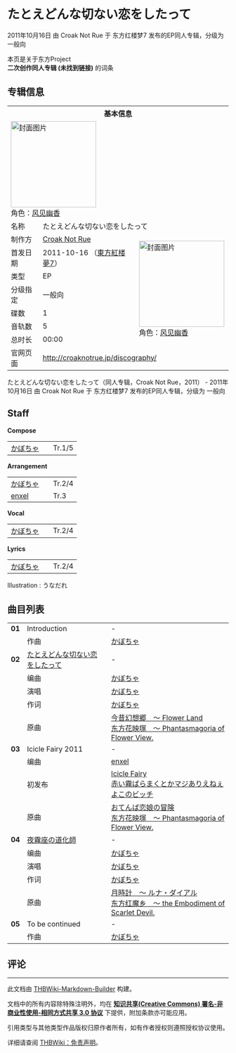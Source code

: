 # たとえどんな切ない恋をしたって

<!-- source html: G:\repos\THBWiki-Markdown-Builder\THBWikiMarkdown\Temp\main\a\a4\ns0%3A%E3%81%9F%E3%81%A8%E3%81%88%E3%81%A9%E3%82%93%E3%81%AA%E5%88%87%E3%81%AA%E3%81%84%E6%81%8B%E3%82%92%E3%81%97%E3%81%9F%E3%81%A3%E3%81%A6.html -->

2011年10月16日 由 Croak Not Rue 于 东方红楼梦7 发布的EP同人专辑，分级为 一般向

本页是关于东方Project  
 **二次创作同人专辑 (未找到链接)** 的词条

## 专辑信息

<table><tbody><tr><th colspan="3">基本信息</th></tr><tr><td class="cover-artwork-mobile" colspan="2"><a href="./文件-たとえどんな切ない恋をしたって封面.jpg.md" class="image" title="封面图片"><img alt="封面图片" src="https://upload.thwiki.cc/thumb/3/3d/%E3%81%9F%E3%81%A8%E3%81%88%E3%81%A9%E3%82%93%E3%81%AA%E5%88%87%E3%81%AA%E3%81%84%E6%81%8B%E3%82%92%E3%81%97%E3%81%9F%E3%81%A3%E3%81%A6%E5%B0%81%E9%9D%A2.jpg/194px-%E3%81%9F%E3%81%A8%E3%81%88%E3%81%A9%E3%82%93%E3%81%AA%E5%88%87%E3%81%AA%E3%81%84%E6%81%8B%E3%82%92%E3%81%97%E3%81%9F%E3%81%A3%E3%81%A6%E5%B0%81%E9%9D%A2.jpg" decoding="async" loading="lazy" width="194" height="196" srcset="https://upload.thwiki.cc/thumb/3/3d/%E3%81%9F%E3%81%A8%E3%81%88%E3%81%A9%E3%82%93%E3%81%AA%E5%88%87%E3%81%AA%E3%81%84%E6%81%8B%E3%82%92%E3%81%97%E3%81%9F%E3%81%A3%E3%81%A6%E5%B0%81%E9%9D%A2.jpg/291px-%E3%81%9F%E3%81%A8%E3%81%88%E3%81%A9%E3%82%93%E3%81%AA%E5%88%87%E3%81%AA%E3%81%84%E6%81%8B%E3%82%92%E3%81%97%E3%81%9F%E3%81%A3%E3%81%A6%E5%B0%81%E9%9D%A2.jpg 1.5x, https://upload.thwiki.cc/thumb/3/3d/%E3%81%9F%E3%81%A8%E3%81%88%E3%81%A9%E3%82%93%E3%81%AA%E5%88%87%E3%81%AA%E3%81%84%E6%81%8B%E3%82%92%E3%81%97%E3%81%9F%E3%81%A3%E3%81%A6%E5%B0%81%E9%9D%A2.jpg/387px-%E3%81%9F%E3%81%A8%E3%81%88%E3%81%A9%E3%82%93%E3%81%AA%E5%88%87%E3%81%AA%E3%81%84%E6%81%8B%E3%82%92%E3%81%97%E3%81%9F%E3%81%A3%E3%81%A6%E5%B0%81%E9%9D%A2.jpg 2x" data-file-width="506" data-file-height="512"></a><div class="cover-char">角色：<a href="./风见幽香.md" title="风见幽香">风见幽香</a></div></td>
</tr><tr><td class="label">名称</td><td colspan="2"> たとえどんな切ない恋をしたって </td></tr><tr><td class="label">制作方</td><td><a href="./Croak_Not_Rue.md" title="Croak Not Rue">Croak Not Rue</a></td><td class="cover-artwork" rowspan="7" style="min-width:196px;"><a href="./文件-たとえどんな切ない恋をしたって封面.jpg.md" class="image" title="封面图片"><img alt="封面图片" src="https://upload.thwiki.cc/thumb/3/3d/%E3%81%9F%E3%81%A8%E3%81%88%E3%81%A9%E3%82%93%E3%81%AA%E5%88%87%E3%81%AA%E3%81%84%E6%81%8B%E3%82%92%E3%81%97%E3%81%9F%E3%81%A3%E3%81%A6%E5%B0%81%E9%9D%A2.jpg/194px-%E3%81%9F%E3%81%A8%E3%81%88%E3%81%A9%E3%82%93%E3%81%AA%E5%88%87%E3%81%AA%E3%81%84%E6%81%8B%E3%82%92%E3%81%97%E3%81%9F%E3%81%A3%E3%81%A6%E5%B0%81%E9%9D%A2.jpg" decoding="async" loading="lazy" width="194" height="196" srcset="https://upload.thwiki.cc/thumb/3/3d/%E3%81%9F%E3%81%A8%E3%81%88%E3%81%A9%E3%82%93%E3%81%AA%E5%88%87%E3%81%AA%E3%81%84%E6%81%8B%E3%82%92%E3%81%97%E3%81%9F%E3%81%A3%E3%81%A6%E5%B0%81%E9%9D%A2.jpg/291px-%E3%81%9F%E3%81%A8%E3%81%88%E3%81%A9%E3%82%93%E3%81%AA%E5%88%87%E3%81%AA%E3%81%84%E6%81%8B%E3%82%92%E3%81%97%E3%81%9F%E3%81%A3%E3%81%A6%E5%B0%81%E9%9D%A2.jpg 1.5x, https://upload.thwiki.cc/thumb/3/3d/%E3%81%9F%E3%81%A8%E3%81%88%E3%81%A9%E3%82%93%E3%81%AA%E5%88%87%E3%81%AA%E3%81%84%E6%81%8B%E3%82%92%E3%81%97%E3%81%9F%E3%81%A3%E3%81%A6%E5%B0%81%E9%9D%A2.jpg/387px-%E3%81%9F%E3%81%A8%E3%81%88%E3%81%A9%E3%82%93%E3%81%AA%E5%88%87%E3%81%AA%E3%81%84%E6%81%8B%E3%82%92%E3%81%97%E3%81%9F%E3%81%A3%E3%81%A6%E5%B0%81%E9%9D%A2.jpg 2x" data-file-width="506" data-file-height="512"></a><div class="cover-char">角色：<a href="./风见幽香.md" title="风见幽香">风见幽香</a></div></td>
</tr><tr><td class="label">首发日期</td><td>2011-10-16&#160;（<a href="/展会作品列表?e=%E4%B8%9C%E6%96%B9%E7%BA%A2%E6%A5%BC%E6%A2%A6%237">東方紅楼夢7</a>）</td></tr><tr><td class="label">类型</td><td>EP</td></tr><tr><td class="label">分级指定</td><td>一般向</td></tr><tr><td class="label">碟数</td><td>1</td></tr><tr><td class="label">音轨数</td><td>5</td></tr><tr><td class="label">总时长</td><td>00:00</td></tr>
<tr><td class="label">官网页面</td><td colspan="2"><a rel="nofollow" class="external free" href="http://croaknotrue.jp/discography/">http://croaknotrue.jp/discography/</a></td></tr></tbody></table>

たとえどんな切ない恋をしたって（同人专辑，Croak Not Rue，2011） - 2011年10月16日 由 Croak Not Rue 于 东方红楼梦7 发布的EP同人专辑，分级为 一般向

## Staff
  
 **Compose**   

<table><tbody><tr><td><a href="/index.php?title=%E3%81%8B%E3%81%BC%E3%81%A1%E3%82%83&amp;action=edit&amp;redlink=1" class="new" title="かぼちゃ（页面不存在）">かぼちゃ</a></td><td></td><td>Tr.1/5</td></tr></tbody></table>

  
 **Arrangement**   

<table><tbody><tr><td><a href="/index.php?title=%E3%81%8B%E3%81%BC%E3%81%A1%E3%82%83&amp;action=edit&amp;redlink=1" class="new" title="かぼちゃ（页面不存在）">かぼちゃ</a></td><td></td><td>Tr.2/4</td></tr><tr><td><a href="/index.php?title=enxel&amp;action=edit&amp;redlink=1" class="new" title="enxel（页面不存在）">enxel</a></td><td></td><td>Tr.3</td></tr></tbody></table>

  
 **Vocal**   

<table><tbody><tr><td><a href="/index.php?title=%E3%81%8B%E3%81%BC%E3%81%A1%E3%82%83&amp;action=edit&amp;redlink=1" class="new" title="かぼちゃ（页面不存在）">かぼちゃ</a></td><td></td><td>Tr.2/4</td></tr></tbody></table>

  
 **Lyrics**   

<table><tbody><tr><td><a href="/index.php?title=%E3%81%8B%E3%81%BC%E3%81%A1%E3%82%83&amp;action=edit&amp;redlink=1" class="new" title="かぼちゃ（页面不存在）">かぼちゃ</a></td><td></td><td>Tr.2/4</td></tr></tbody></table>


Illustration
: うなだれ


## 曲目列表

<table><tbody><tr><td id="1" class="infoYL"><b>01</b></td><td id="Introduction" colspan="2" class="title">Introduction<span class="thcsearchlinks"><a rel="nofollow" class="external text" href="https://cd.thwiki.cc?arrange=かぼちゃ&amp;fromwiki=たとえどんな切ない恋をしたって"><span title="搜索相似同人曲"></span></a></span></td><td class="time">-</td></tr><tr><td class="left"></td><td class="label">作曲</td><td class="text" colspan="2"><a href="/index.php?title=%E3%81%8B%E3%81%BC%E3%81%A1%E3%82%83&amp;action=edit&amp;redlink=1" class="new" title="かぼちゃ（页面不存在）">かぼちゃ</a><span class="thcsearchlinks"><a rel="nofollow" class="external text" href="https://cd.thwiki.cc?arrange=，かぼちゃ&amp;fromwiki=たとえどんな切ない恋をしたって"><span></span></a></span></td></tr>
<tr><td id="2" class="infoRD"><b>02</b></td><td id="たとえどんな切ない恋をしたって" colspan="2" class="title"><span class="new" title="（歌词页面不存在）"><a href="/index.php?title=%E6%AD%8C%E8%AF%8D:%E3%81%9F%E3%81%A8%E3%81%88%E3%81%A9%E3%82%93%E3%81%AA%E5%88%87%E3%81%AA%E3%81%84%E6%81%8B%E3%82%92%E3%81%97%E3%81%9F%E3%81%A3%E3%81%A6&amp;boilerplate=模板:页面模板/曲目歌词&amp;action=edit">たとえどんな切ない恋をしたって</a></span><span class="thcsearchlinks"><a rel="nofollow" class="external text" href="https://cd.thwiki.cc?arrange=かぼちゃ&amp;vocal=かぼちゃ&amp;lyric=かぼちゃ&amp;ogmusic=今昔幻想郷　～ Flower Land&amp;fromwiki=たとえどんな切ない恋をしたって"><span title="搜索相似同人曲"></span></a></span></td><td class="time">-</td></tr><tr><td class="left"></td><td class="label">编曲</td><td class="text" colspan="2"><a href="/index.php?title=%E3%81%8B%E3%81%BC%E3%81%A1%E3%82%83&amp;action=edit&amp;redlink=1" class="new" title="かぼちゃ（页面不存在）">かぼちゃ</a><span class="thcsearchlinks"><a rel="nofollow" class="external text" href="https://cd.thwiki.cc?arrange=，かぼちゃ&amp;fromwiki=たとえどんな切ない恋をしたって"><span></span></a></span></td></tr><tr><td class="left"></td><td class="label">演唱</td><td class="text" colspan="2"><a href="/index.php?title=%E3%81%8B%E3%81%BC%E3%81%A1%E3%82%83&amp;action=edit&amp;redlink=1" class="new" title="かぼちゃ（页面不存在）">かぼちゃ</a><span class="thcsearchlinks"><a rel="nofollow" class="external text" href="https://cd.thwiki.cc?vocal=かぼちゃ&amp;fromwiki=たとえどんな切ない恋をしたって"><span></span></a></span></td></tr><tr><td class="left"></td><td class="label">作词</td><td class="text" colspan="2"><a href="/index.php?title=%E3%81%8B%E3%81%BC%E3%81%A1%E3%82%83&amp;action=edit&amp;redlink=1" class="new" title="かぼちゃ（页面不存在）">かぼちゃ</a><span class="thcsearchlinks"><a rel="nofollow" class="external text" href="https://cd.thwiki.cc?lyric=かぼちゃ&amp;fromwiki=たとえどんな切ない恋をしたって"><span></span></a></span></td></tr><tr><td class="left"></td><td class="label">原曲</td><td class="text" colspan="2"><span class="thcsearchlinks"><a rel="nofollow" class="external text" href="https://cd.thwiki.cc?ogmusic=今昔幻想郷　～ Flower Land&amp;fromwiki=たとえどんな切ない恋をしたって"><span></span></a></span><div class="ogmusic"><a href="./今昔幻想郷_～_Flower_Land.md" class="mw-redirect" title="今昔幻想郷 ～ Flower Land">今昔幻想郷　～ Flower Land</a></div><div class="source"><a href="./东方花映塚_～_Phantasmagoria_of_Flower_View..md" class="mw-redirect" title="东方花映塚 ～ Phantasmagoria of Flower View.">东方花映塚　～ Phantasmagoria of Flower View.</a></div></td></tr>
<tr><td id="3" class="infoYD"><b>03</b></td><td id="Icicle_Fairy_2011" colspan="2" class="title">Icicle Fairy 2011<span class="thcsearchlinks"><a rel="nofollow" class="external text" href="https://cd.thwiki.cc?arrange=enxel&amp;ogmusic=おてんば恋娘の冒険&amp;fromwiki=たとえどんな切ない恋をしたって"><span title="搜索相似同人曲"></span></a></span></td><td class="time">-</td></tr><tr><td class="left"></td><td class="label">编曲</td><td class="text" colspan="2"><a href="/index.php?title=enxel&amp;action=edit&amp;redlink=1" class="new" title="enxel（页面不存在）">enxel</a><span class="thcsearchlinks"><a rel="nofollow" class="external text" href="https://cd.thwiki.cc?arrange=，enxel&amp;fromwiki=たとえどんな切ない恋をしたって"><span></span></a></span></td></tr><tr><td class="left"></td><td class="label">初发布</td><td class="text" colspan="2"><a href="/%E8%B5%A4%E3%81%84%E9%9C%A7%E3%81%B0%E3%82%89%E3%81%BE%E3%81%8F%E3%81%A8%E3%81%8B%E3%83%9E%E3%82%B8%E3%81%82%E3%82%8A%E3%81%88%E3%81%AD%E3%81%87%E3%82%88%E3%81%93%E3%81%AE%E3%83%93%E3%83%83%E3%83%81#3" title="赤い霧ばらまくとかマジありえねぇよこのビッチ">Icicle Fairy</a><div class="source"><a href="./赤い霧ばらまくとかマジありえねぇよこのビッチ.md" title="赤い霧ばらまくとかマジありえねぇよこのビッチ">赤い霧ばらまくとかマジありえねぇよこのビッチ</a></div></td></tr><tr><td class="left"></td><td class="label">原曲</td><td class="text" colspan="2"><span class="thcsearchlinks"><a rel="nofollow" class="external text" href="https://cd.thwiki.cc?ogmusic=おてんば恋娘の冒険&amp;fromwiki=たとえどんな切ない恋をしたって"><span></span></a></span><div class="ogmusic"><a href="./おてんば恋娘の冒険.md" class="mw-redirect" title="おてんば恋娘の冒険">おてんば恋娘の冒険</a></div><div class="source"><a href="./东方花映塚_～_Phantasmagoria_of_Flower_View..md" class="mw-redirect" title="东方花映塚 ～ Phantasmagoria of Flower View.">东方花映塚　～ Phantasmagoria of Flower View.</a></div></td></tr>
<tr><td id="4" class="infoRD"><b>04</b></td><td id="夜霧座の道化師" colspan="2" class="title"><span class="new" title="（歌词页面不存在）"><a href="/index.php?title=%E6%AD%8C%E8%AF%8D:%E5%A4%9C%E9%9C%A7%E5%BA%A7%E3%81%AE%E9%81%93%E5%8C%96%E5%B8%AB&amp;boilerplate=模板:页面模板/曲目歌词&amp;action=edit">夜霧座の道化師</a></span><span class="thcsearchlinks"><a rel="nofollow" class="external text" href="https://cd.thwiki.cc?arrange=かぼちゃ&amp;vocal=かぼちゃ&amp;lyric=かぼちゃ&amp;ogmusic=月時計　～ ルナ・ダイアル&amp;fromwiki=たとえどんな切ない恋をしたって"><span title="搜索相似同人曲"></span></a></span></td><td class="time">-</td></tr><tr><td class="left"></td><td class="label">编曲</td><td class="text" colspan="2"><a href="/index.php?title=%E3%81%8B%E3%81%BC%E3%81%A1%E3%82%83&amp;action=edit&amp;redlink=1" class="new" title="かぼちゃ（页面不存在）">かぼちゃ</a><span class="thcsearchlinks"><a rel="nofollow" class="external text" href="https://cd.thwiki.cc?arrange=，かぼちゃ&amp;fromwiki=たとえどんな切ない恋をしたって"><span></span></a></span></td></tr><tr><td class="left"></td><td class="label">演唱</td><td class="text" colspan="2"><a href="/index.php?title=%E3%81%8B%E3%81%BC%E3%81%A1%E3%82%83&amp;action=edit&amp;redlink=1" class="new" title="かぼちゃ（页面不存在）">かぼちゃ</a><span class="thcsearchlinks"><a rel="nofollow" class="external text" href="https://cd.thwiki.cc?vocal=かぼちゃ&amp;fromwiki=たとえどんな切ない恋をしたって"><span></span></a></span></td></tr><tr><td class="left"></td><td class="label">作词</td><td class="text" colspan="2"><a href="/index.php?title=%E3%81%8B%E3%81%BC%E3%81%A1%E3%82%83&amp;action=edit&amp;redlink=1" class="new" title="かぼちゃ（页面不存在）">かぼちゃ</a><span class="thcsearchlinks"><a rel="nofollow" class="external text" href="https://cd.thwiki.cc?lyric=かぼちゃ&amp;fromwiki=たとえどんな切ない恋をしたって"><span></span></a></span></td></tr><tr><td class="left"></td><td class="label">原曲</td><td class="text" colspan="2"><span class="thcsearchlinks"><a rel="nofollow" class="external text" href="https://cd.thwiki.cc?ogmusic=月時計　～ ルナ・ダイアル&amp;fromwiki=たとえどんな切ない恋をしたって"><span></span></a></span><div class="ogmusic"><a href="./月時計_～_ルナ・ダイアル.md" class="mw-redirect" title="月時計 ～ ルナ・ダイアル">月時計　～ ルナ・ダイアル</a></div><div class="source"><a href="./东方红魔乡_～_the_Embodiment_of_Scarlet_Devil..md" class="mw-redirect" title="东方红魔乡 ～ the Embodiment of Scarlet Devil.">东方红魔乡　～ the Embodiment of Scarlet Devil.</a></div></td></tr>
<tr><td id="5" class="infoYL"><b>05</b></td><td id="To_be_continued" colspan="2" class="title">To be continued<span class="thcsearchlinks"><a rel="nofollow" class="external text" href="https://cd.thwiki.cc?arrange=かぼちゃ&amp;fromwiki=たとえどんな切ない恋をしたって"><span title="搜索相似同人曲"></span></a></span></td><td class="time">-</td></tr><tr><td class="left"></td><td class="label">作曲</td><td class="text" colspan="2"><a href="/index.php?title=%E3%81%8B%E3%81%BC%E3%81%A1%E3%82%83&amp;action=edit&amp;redlink=1" class="new" title="かぼちゃ（页面不存在）">かぼちゃ</a><span class="thcsearchlinks"><a rel="nofollow" class="external text" href="https://cd.thwiki.cc?arrange=，かぼちゃ&amp;fromwiki=たとえどんな切ない恋をしたって"><span></span></a></span></td></tr></tbody></table>



## 评论




---

此文档由 [THBWiki-Markdown-Builder](https://github.com/Delsin-Yu/THBWiki-Markdown-Builder) 构建。

文档中的所有内容除特殊注明外，均在 [**知识共享(Creative Commons) 署名-非商业性使用-相同方式共享 3.0 协议**](https://creativecommons.org/licenses/by-sa/3.0/deed.zh-hans) 下提供，附加条款亦可能应用。

引用类型与其他类型作品版权归原作者所有，如有作者授权则遵照授权协议使用。

详细请查阅 [THBWiki：免责声明](https://thbwiki.cc/THBWiki:%E5%85%8D%E8%B4%A3%E5%A3%B0%E6%98%8E)。

